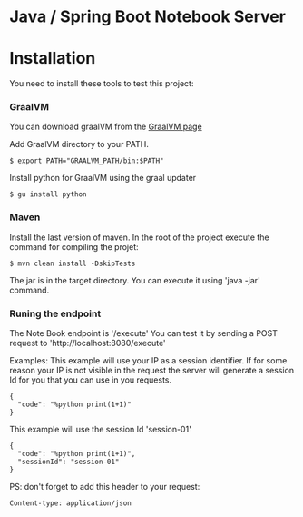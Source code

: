 # Java / Spring Boot Notebook Server
# Installation 
You need to install these tools to test this project:

### GraalVM 
You can download graalVM from the [GraalVM page](https://www.graalvm.org/)

Add GraalVM directory to your PATH.
```
$ export PATH="GRAALVM_PATH/bin:$PATH"
```

Install python for GraalVM using the graal updater
```
$ gu install python
```
### Maven
Install the last version of maven.
In the root of the project execute the command for compiling the projet:

```
$ mvn clean install -DskipTests
```

The jar is in the target directory. You can execute it using 'java -jar' command.

### Runing the endpoint

The Note Book endpoint is '/execute'
You can test it by sending a POST request to 'http://localhost:8080/execute'

Examples:
This example will use your IP as a session identifier. If for some reason your IP is not visible in the request the server will generate a session Id for you that you can use in you requests.
```
{
  "code": "%python print(1+1)"
}
```

This example will use the session Id 'session-01'
```
{
  "code": "%python print(1+1)",
  "sessionId": "session-01"
}
```

PS: don't forget to add this header to your request: 
```
Content-type: application/json

```
